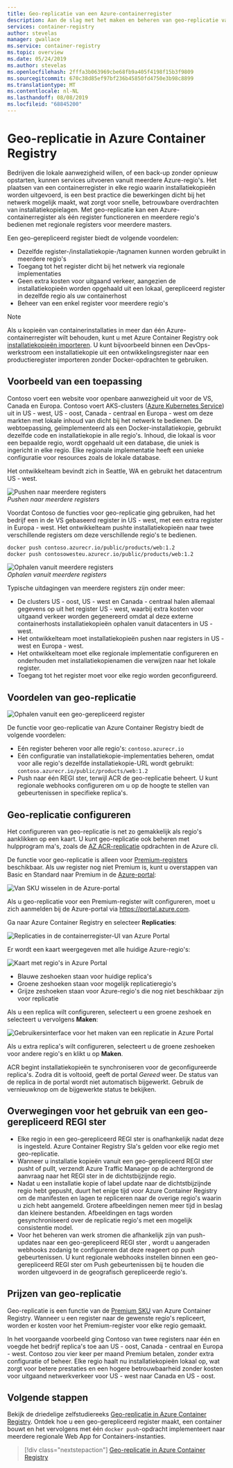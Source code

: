 ```yaml
---
title: Geo-replicatie van een Azure-containerregister
description: Aan de slag met het maken en beheren van geo-replicatie van Azure-containerregisters.
services: container-registry
author: stevelas
manager: gwallace
ms.service: container-registry
ms.topic: overview
ms.date: 05/24/2019
ms.author: stevelas
ms.openlocfilehash: 2fffa3b063969cbe68fb9a405f4198f15b3f9809
ms.sourcegitcommit: 670c38d85ef97bf236b45850fd4750e3b98c8899
ms.translationtype: MT
ms.contentlocale: nl-NL
ms.lasthandoff: 08/08/2019
ms.locfileid: "68845200"
---
```

# <a name="geo-replication-in-azure-container-registry"></a>Geo-replicatie in Azure Container Registry

Bedrijven die lokale aanwezigheid willen, of een back-up zonder opnieuw opstarten, kunnen services uitvoeren vanuit meerdere Azure-regio's. Het plaatsen van een containerregister in elke regio waarin installatiekopieën worden uitgevoerd, is een best practice die bewerkingen dicht bij het netwerk mogelijk maakt, wat zorgt voor snelle, betrouwbare overdrachten van installatiekopielagen. Met geo-replicatie kan een Azure-containerregister als één register functioneren en meerdere regio's bedienen met regionale registers voor meerdere masters. 

Een geo-gerepliceerd register biedt de volgende voordelen:

* Dezelfde register-/installatiekopie-/tagnamen kunnen worden gebruikt in meerdere regio's
* Toegang tot het register dicht bij het netwerk via regionale implementaties
* Geen extra kosten voor uitgaand verkeer, aangezien de installatiekopieën worden opgehaald uit een lokaal, gerepliceerd register in dezelfde regio als uw containerhost
* Beheer van een enkel register voor meerdere regio's

> [!NOTE]
> Als u kopieën van containerinstallaties in meer dan één Azure-containerregister wilt behouden, kunt u met Azure Container Registry ook [installatiekopieën importeren](container-registry-import-images.md). U kunt bijvoorbeeld binnen een DevOps-werkstroom een installatiekopie uit een ontwikkelingsregister naar een productieregister importeren zonder Docker-opdrachten te gebruiken.
>

## <a name="example-use-case"></a>Voorbeeld van een toepassing
Contoso voert een website voor openbare aanwezigheid uit voor de VS, Canada en Europa. Contoso voert AKS-clusters ([Azure Kubernetes Service](/azure/aks/)) uit in US - west, US - oost, Canada - centraal en Europa - west om deze markten met lokale inhoud van dicht bij het netwerk te bedienen. De webtoepassing, geïmplementeerd als een Docker-installatiekopie, gebruikt dezelfde code en installatiekopie in alle regio's. Inhoud, die lokaal is voor een bepaalde regio, wordt opgehaald uit een database, die uniek is ingericht in elke regio. Elke regionale implementatie heeft een unieke configuratie voor resources zoals de lokale database.

Het ontwikkelteam bevindt zich in Seattle, WA en gebruikt het datacentrum US - west.

![Pushen naar meerdere registers](media/container-registry-geo-replication/before-geo-replicate.png)<br />*Pushen naar meerdere registers*

Voordat Contoso de functies voor geo-replicatie ging gebruiken, had het bedrijf een in de VS gebaseerd register in US - west, met een extra register in Europa - west. Het ontwikkelteam pushte installatiekopieën naar twee verschillende registers om deze verschillende regio's te bedienen.

```bash
docker push contoso.azurecr.io/public/products/web:1.2
docker push contosowesteu.azurecr.io/public/products/web:1.2
```
![Ophalen vanuit meerdere registers](media/container-registry-geo-replication/before-geo-replicate-pull.png)<br />*Ophalen vanuit meerdere registers*

Typische uitdagingen van meerdere registers zijn onder meer:

* De clusters US - oost, US - west en Canada - centraal halen allemaal gegevens op uit het register US - west, waarbij extra kosten voor uitgaand verkeer worden gegenereerd omdat al deze externe containerhosts installatiekopieën ophalen vanuit datacenters in US - west.
* Het ontwikkelteam moet installatiekopieën pushen naar registers in US - west en Europa - west.
* Het ontwikkelteam moet elke regionale implementatie configureren en onderhouden met installatiekopienamen die verwijzen naar het lokale register.
* Toegang tot het register moet voor elke regio worden geconfigureerd.

## <a name="benefits-of-geo-replication"></a>Voordelen van geo-replicatie

![Ophalen vanuit een geo-gerepliceerd register](media/container-registry-geo-replication/after-geo-replicate-pull.png)

De functie voor geo-replicatie van Azure Container Registry biedt de volgende voordelen:

* Eén register beheren voor alle regio's: `contoso.azurecr.io`
* Eén configuratie van installatiekopie-implementaties beheren, omdat voor alle regio's dezelfde installatiekopie-URL wordt gebruikt: `contoso.azurecr.io/public/products/web:1.2`
* Push naar één REGI ster, terwijl ACR de geo-replicatie beheert. U kunt regionale webhooks configureren om u op de hoogte te stellen van gebeurtenissen in specifieke replica's. [](container-registry-webhook.md)

## <a name="configure-geo-replication"></a>Geo-replicatie configureren

Het configureren van geo-replicatie is net zo gemakkelijk als regio's aanklikken op een kaart. U kunt geo-replicatie ook beheren met hulpprogram ma's, zoals de [AZ ACR-replicatie](/cli/azure/acr/replication) opdrachten in de Azure cli.

De functie voor geo-replicatie is alleen voor [Premium-registers](container-registry-skus.md) beschikbaar. Als uw register nog niet Premium is, kunt u overstappen van Basic en Standard naar Premium in de [Azure-portal](https://portal.azure.com):

![Van SKU wisselen in de Azure-portal](media/container-registry-skus/update-registry-sku.png)

Als u geo-replicatie voor een Premium-register wilt configureren, moet u zich aanmelden bij de Azure-portal via https://portal.azure.com.

Ga naar Azure Container Registry en selecteer **Replicaties**:

![Replicaties in de containerregister-UI van Azure Portal](media/container-registry-geo-replication/registry-services.png)

Er wordt een kaart weergegeven met alle huidige Azure-regio's:

 ![Kaart met regio's in Azure Portal](media/container-registry-geo-replication/registry-geo-map.png)

* Blauwe zeshoeken staan voor huidige replica's
* Groene zeshoeken staan voor mogelijk replicatieregio's
* Grijze zeshoeken staan voor Azure-regio's die nog niet beschikbaar zijn voor replicatie

Als u een replica wilt configureren, selecteert u een groene zeshoek en selecteert u vervolgens **Maken**:

 ![Gebruikersinterface voor het maken van een replicatie in Azure Portal](media/container-registry-geo-replication/create-replication.png)

Als u extra replica's wilt configureren, selecteert u de groene zeshoeken voor andere regio's en klikt u op **Maken**.

ACR begint installatiekopieën te synchroniseren voor de geconfigureerde replica's. Zodra dit is voltooid, geeft de portal *Gereed* weer. De status van de replica in de portal wordt niet automatisch bijgewerkt. Gebruik de vernieuwknop om de bijgewerkte status te bekijken.

## <a name="considerations-for-using-a-geo-replicated-registry"></a>Overwegingen voor het gebruik van een geo-gerepliceerd REGI ster

* Elke regio in een geo-gerepliceerd REGI ster is onafhankelijk nadat deze is ingesteld. Azure Container Registry Sla's gelden voor elke regio met geo-replicatie.
* Wanneer u installatie kopieën vanuit een geo-gerepliceerd REGI ster pusht of pullt, verzendt Azure Traffic Manager op de achtergrond de aanvraag naar het REGI ster in de dichtstbijzijnde regio.
* Nadat u een installatie kopie of label update naar de dichtstbijzijnde regio hebt gepusht, duurt het enige tijd voor Azure Container Registry om de manifesten en lagen te repliceren naar de overige regio's waarin u zich hebt aangemeld. Grotere afbeeldingen nemen meer tijd in beslag dan kleinere bestanden. Afbeeldingen en tags worden gesynchroniseerd over de replicatie regio's met een mogelijk consistentie model.
* Voor het beheren van werk stromen die afhankelijk zijn van push-updates naar een geo-gerepliceerd REGI ster [](container-registry-webhook.md) , wordt u aangeraden webhooks zodanig te configureren dat deze reageert op push gebeurtenissen. U kunt regionale webhooks instellen binnen een geo-gerepliceerd REGI ster om Push gebeurtenissen bij te houden die worden uitgevoerd in de geografisch gerepliceerde regio's.


## <a name="geo-replication-pricing"></a>Prijzen van geo-replicatie

Geo-replicatie is een functie van de [Premium SKU](container-registry-skus.md) van Azure Container Registry. Wanneer u een register naar de gewenste regio's repliceert, worden er kosten voor het Premium-register voor elke regio gemaakt.

In het voorgaande voorbeeld ging Contoso van twee registers naar één en voegde het bedrijf replica's toe aan US - oost, Canada - centraal en Europa - west. Contoso zou vier keer per maand Premium betalen, zonder extra configuratie of beheer. Elke regio haalt nu installatiekopieën lokaal op, wat zorgt voor betere prestaties en een hogere betrouwbaarheid zonder kosten voor uitgaand netwerkverkeer voor US - west naar Canada en US - oost.

## <a name="next-steps"></a>Volgende stappen

Bekijk de driedelige zelfstudiereeks [Geo-replicatie in Azure Container Registry](container-registry-tutorial-prepare-registry.md). Ontdek hoe u een geo-gerepliceerd register maakt, een container bouwt en het vervolgens met één `docker push`-opdracht implementeert naar meerdere regionale Web App for Containers-instanties.

> [!div class="nextstepaction"]
> [Geo-replicatie in Azure Container Registry](container-registry-tutorial-prepare-registry.md)
